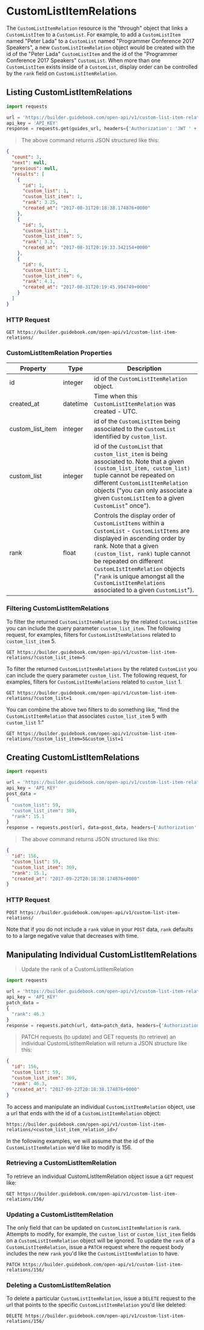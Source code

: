 # CustomListItemRelations

The `CustomListItemRelation` resource is the "through" object that links a `CustomListItem` to a `CustomList`. For example, to add a `CustomListItem` named "Peter Lada" to a `CustomList` named "Programmer Conference 2017 Speakers", a new `CustomListItemRelation` object would be created with the id of the "Peter Lada" `CustomListItem` and the id of the "Programmer Conference 2017 Speakers" `CustomList`. When more than one `CustomListItem` exists inside of a `CustomList`, display order can be controlled by the `rank` field on `CustomListItemRelation`.

## Listing CustomListItemRelations


```python
import requests

url = 'https://builder.guidebook.com/open-api/v1/custom-list-item-relations/'
api_key = 'API_KEY'
response = requests.get(guides_url, headers={'Authorization': 'JWT ' + api_key}).json()
```

> The above command returns JSON structured like this:

```json
{
  "count": 3,
  "next": null,
  "previous": null,
  "results": [
    {
      "id": 1,
      "custom_list": 1,
      "custom_list_item": 1,
      "rank": 3.25,
      "created_at": "2017-08-31T20:18:38.174876+0000"
    },
    {
      "id": 5,
      "custom_list": 1,
      "custom_list_item": 5,
      "rank": 3.3,
      "created_at": "2017-08-31T20:19:33.342154+0000"
    },
    {
      "id": 6,
      "custom_list": 1,
      "custom_list_item": 6,
      "rank": 4.1,
      "created_at": "2017-08-31T20:19:45.994749+0000"
    }
  ]
}
```


### HTTP Request

`GET https://builder.guidebook.com/open-api/v1/custom-list-item-relations/`

### CustomListItemRelation Properties

Property          | Type        | Description
---------         | --------    | --------
id                | integer     | id of the `CustomListItemRelation` object.
created_at        | datetime    | Time when this `CustomListItemRelation` was created - UTC.
custom_list_item  | integer     | id of the `CustomListItem` being associated to the `CustomList` identified by `custom_list`.
custom_list       | integer     | id of the `CustomList` that `custom_list_item` is being associated to. Note that a given `(custom_list_item, custom_list)` tuple cannot be repeated on different `CustomListItemRelation` objects ("you can only associate a given `CustomListItem` to a given `CustomList`" once").
rank              | float       | Controls the display order of `CustomListItems` within a `CustomList` - `CustomListItems` are displayed in ascending order by rank. Note that a given `(custom_list, rank)` tuple cannot be repeated on different `CustomLIstItemRelation` objects ("`rank` is unique amongst all the `CustomListItemRelations` associated to a given `CustomList`").

### Filtering CustomListItemRelations

To filter the returned `CustomListItemRelations` by the related `CustomListItem` you can include the query parameter `custom_list_item`. The following request, for examples, filters for `CustomListItemRelations` related to `custom_list_item` 5.

`GET https://builder.guidebook.com/open-api/v1/custom-list-item-relations/?custom_list_item=5`

To filter the returned `CustomListItemRelations` by the related `CustomList` you can include the query parameter `custom_list`. The following request, for examples, filters for `CustomListItemRelations` related to `custom_list` 1.

`GET https://builder.guidebook.com/open-api/v1/custom-list-item-relations/?custom_list=1`

You can combine the above two filters to do something like, "find the `CustomListItemRelation` that associates `custom_list_item` 5 with `custom_list` 1:"

`GET https://builder.guidebook.com/open-api/v1/custom-list-item-relations/?custom_list_item=5&custom_list=1`

## Creating CustomListItemRelations


```python
import requests

url = 'https://builder.guidebook.com/open-api/v1/custom-list-item-relations/'
api_key = 'API_KEY'
post_data =
{
  "custom_list": 59,
  "custom_list_item": 369,
  "rank": 15.1
}
response = requests.post(url, data=post_data, headers={'Authorization': 'JWT ' + api_key}).json()
```

> The above command returns JSON structured like this:

```json
{
  "id": 156,
  "custom_list": 59,
  "custom_list_item": 369,
  "rank": 15.1,
  "created_at": "2017-09-22T20:18:38.174876+0000"
}
```


### HTTP Request

`POST https://builder.guidebook.com/open-api/v1/custom-list-item-relations/`

Note that if you do not include a `rank` value in your `POST` data, `rank` defaults to to a large negative value that decreases with time.

## Manipulating Individual CustomListItemRelations


> Update the rank of a CustomListItemRelation

```python
import requests

url = 'https://builder.guidebook.com/open-api/v1/custom-list-item-relations/156/'
api_key = 'API_KEY'
patch_data =
{
  "rank": 46.3
}
response = requests.patch(url, data=patch_data, headers={'Authorization': 'JWT ' + api_key}).json()
```

> PATCH requests (to update) and GET requests (to retrieve) an individual CustomListItemRelation will return a JSON structure like this:

```json
{
  "id": 156,
  "custom_list": 59,
  "custom_list_item": 369,
  "rank": 46.3,
  "created_at": "2017-09-22T20:18:38.174876+0000"
}
```


To access and manipulate an individual `CustomListItemRelation` object, use a url that ends with the id of a `CustomListItemRelation` object:

`https://builder.guidebook.com/open-api/v1/custom-list-item-relations/<custom_list_item_relation_id>/`

In the following examples, we will assume that the id of the `CustomListItemRelation` we'd like to modify is 156.

### Retrieving a CustomListItemRelation

To retrieve an individual CustomListItemRelation object issue a `GET` request like:

`GET https://builder.guidebook.com/open-api/v1/custom-list-item-relations/156/`

### Updating a CustomListItemRelation

The only field that can be updated on `CustomListItemRelation` is `rank`. Attempts to modify, for example, the `custom_list` or `custom_list_item` fields on a `CustomListItemRelation` object will be ignored. To update the `rank` of a  `CustomListItemRelation`, issue a `PATCH` request where the request body includes the new `rank` you'd like the `CustomListItemRelation` to have.

`PATCH https://builder.guidebook.com/open-api/v1/custom-list-item-relations/156/`

### Deleting a CustomListItemRelation

To delete a particular `CustomListItemRelation`, issue a `DELETE` request to the url that points to the specific `CustomListItemRelation` you'd like deleted:

`DELETE https://builder.guidebook.com/open-api/v1/custom-list-item-relations/156/`
